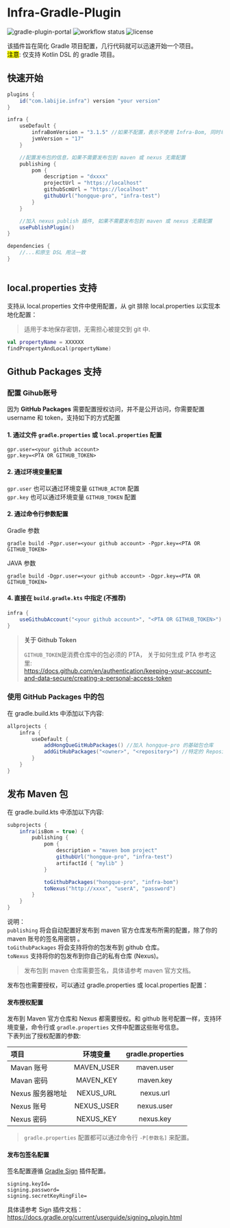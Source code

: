 # Infra-Gradle-Plugin

![gradle-plugin-portal](https://img.shields.io/gradle-plugin-portal/v/com.labijie.infra?logo=gradle)
![workflow status](https://img.shields.io/github/actions/workflow/status/hongque-pro/infra-gradle-plugin/build.yml?branch=main)
![license](https://img.shields.io/github/license/hongque-pro/infra-orm?style=flat-square)

该插件旨在简化 Gradle 项目配置，几行代码就可以迅速开始一个项目。   
<mark>注意</mark>: 仅支持 Kotlin DSL 的 gradle 项目。

## 快速开始

```groovy
plugins {
    id("com.labijie.infra") version "your version"
}

infra {
    useDefault {
        infraBomVersion = "3.1.5" //如果不配置，表示不使用 Infra-Bom, 同时单元测试的依赖也不会被配置
        jvmVersion = "17"
    }

    //配置发布包的信息，如果不需要发布包到 maven 或 nexus 无需配置
    publishing {
        pom {
            description = "dxxxx"
            projectUrl = "https://localhost"
            githubScmUrl = "https://localhost"
            githubUrl("hongque-pro", "infra-test")
        }
    }

    //加入 nexus publish 插件, 如果不需要发布包到 maven 或 nexus 无需配置
    usePublishPlugin()
}

dependencies {
    //...和原生 DSL 用法一致
}



```

## local.properties 支持

支持从 local.properties 文件中使用配置，从 git 排除 local.properties 以实现本地化配置：
>适用于本地保存密钥，无需担心被提交到 git 中.

```kotlin
val propertyName = XXXXXX
findPropertyAndLocal(propertyName)
```

## Github Packages 支持

### 配置 Gihub账号
因为 **GitHub Packages** 需要配置授权访问，并不是公开访问，你需要配置 username 和 token，支持如下的方式配置

#### 1. 通过文件 `gradle.properties` 或 `local.properties` 配置
```properties
gpr.user=<your github account>
gpr.key=<PTA OR GITHUB_TOKEN>
```

#### 2. 通过环境变量配置
`gpr.user` 也可以通过环境变量 `GITHUB_ACTOR` 配置   
`gpr.key` 也可以通过环境变量 `GITHUB_TOKEN` 配置

#### 2. 通过命令行参数配置
Gradle 参数 
```shell
gradle build -Pgpr.user=<your github account> -Pgpr.key=<PTA OR GITHUB_TOKEN>
```   

JAVA 参数
```shell
gradle build -Dgpr.user=<your github account> -Dgpr.key=<PTA OR GITHUB_TOKEN>
```

#### 4. 直接在 `build.gradle.kts` 中指定 (不推荐)

```groovy
infra {
    useGithubAccount("<your github account>", "<PTA OR GITHUB_TOKEN>")
}
```


> **关于 Github Token**   
> 
> `GITHUB_TOKEN`是消费仓库中的包必须的 PTA， 关于如何生成 PTA 参考这里:   
> https://docs.github.com/en/authentication/keeping-your-account-and-data-secure/creating-a-personal-access-token

### 使用 GitHub Packages 中的包

在 gradle.build.kts 中添加以下内容:
```groovy
allprojects {
    infra {
        useDefault {
            addHongQueGitHubPackages() //加入 hongque-pro 的基础包仓库
            addGitHubPackages("<owner>", "<repository>") //特定的 Repository 仓库
        }
    }
}
```



## 发布 Maven 包
在 gradle.build.kts 中添加以下内容:   

```groovy
subprojects {
    infra(isBom = true) {
        publishing {
            pom {
                description = "maven bom project"
                githubUrl("hongque-pro", "infra-test")
                artifactId { "mylib" }
            }

            toGithubPackages("hongque-pro", "infra-bom")
            toNexus("http://xxxx", "userA", "password")
        }
    }
}
```
说明：   
`publishing` 将会自动配置好发布到 maven 官方仓库发布所需的配置，除了你的 maven 账号的签名用密钥 。    
`toGithubPackages` 将会支持将你的包发布到 github 仓库。   
`toNexus` 支持将你的包发布到你自己的私有仓库 (Nexus)。   
> 发布包到 maven 仓库需要签名，具体请参考 maven 官方文档。

发布包也需要授权，可以通过 gradle.properties 或 local.properties 配置：

#### 发布授权配置

发布到 Maven 官方仓库和 Nexus 都需要授权。和 github 账号配置一样，支持环境变量，命令行或 `gradle.properties` 文件中配置这些账号信息。   
下表列出了授权配置的参数:   

| 项目          |    环境变量    | gradle.properties |
|:------------|:----------:|:-----------------:|
| Mavan 账号    | MAVEN_USER |    maven.user     |
| Mavan 密码    | MAVEN_KEY  |     maven.key     |
| Nexus 服务器地址 | NEXUS_URL  |     nexus.url     |
| Nexus 账号    | NEXUS_USER |    nexus.user     |
| Nexus 密码    | NEXUS_KEY  |     nexus.key     |

> `gradle.properties` 配置都可以通过命令行 `-P[参数名]` 来配置。

#### 发布包签名配置

签名配置遵循 [Gradle Sign](https://docs.gradle.org/current/userguide/signing_plugin.html) 插件配置。

```properties
signing.keyId=
signing.password=
signing.secretKeyRingFile=
```
具体请参考 Sign 插件文档：   
https://docs.gradle.org/current/userguide/signing_plugin.html